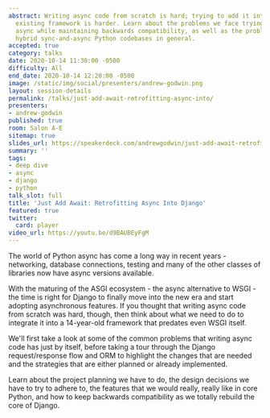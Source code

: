 ```yaml
---
abstract: Writing async code from scratch is hard; trying to add it into a large,
  existing framework is harder. Learn about the problems we face trying to make Django
  async while maintaining backwards compatibility, as well as the problems maintaining
  hybrid sync-and-async Python codebases in general.
accepted: true
category: talks
date: 2020-10-14 11:30:00 -0500
difficulty: All
end_date: 2020-10-14 12:20:00 -0500
image: /static/img/social/presenters/andrew-godwin.png
layout: session-details
permalink: /talks/just-add-await-retrofitting-async-into/
presenters:
- andrew-godwin
published: true
room: Salon A-E
sitemap: true
slides_url: https://speakerdeck.com/andrewgodwin/just-add-await-retrofitting-async-into-django
summary: ''
tags:
- deep dive
- async
- django
- python
talk_slot: full
title: 'Just Add Await: Retrofitting Async Into Django'
featured: true
twitter:
  card: player
video_url: https://youtu.be/d9BAUBEyFgM
---
```


The world of Python async has come a long way in recent years - networking, database connections, testing and many of the other classes of libraries now have async versions available.

With the maturing of the ASGI ecosystem - the async alternative to WSGI - the time is right for Django to finally move into the new era and start adopting asynchronous features. If you thought that writing async code from scratch was hard, though, then think about what we need to do to integrate it into a 14-year-old framework that predates even WSGI itself.

We'll first take a look at some of the common problems that writing async code has just by itself, before taking a tour through the Django request/response flow and ORM to highlight the changes that are needed and the strategies that are either planned or already implemented.

Learn about the project planning we have to do, the design decisions we have to try to adhere to, the features that we would really, really like in core Python, and how to keep backwards compatibility as we totally rebuild the core of Django.
